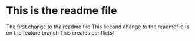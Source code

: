 # This is the readme file
The first change to the readme file
This second change to the readmefile is on the feature branch
This creates conflicts!
